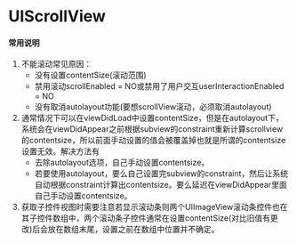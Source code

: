 # UIScrollView
    
    
#### 常用说明
1. 不能滚动常见原因：
	* 没有设置contentSize(滚动范围)
	* 禁用滚动scrollEnabled = NO或禁用了用户交互userInteractionEnabled = NO
	* 没有取消autolayout功能(要想scrollView滚动，必须取消autolayout)
2. 通常情况下可以在viewDidLoad中设置contentSize，但是在autolayout下，系统会在viewDidAppear之前根据subview的constraint重新计算scrollview的contentsize，所以前面手动设置的值会被覆盖掉也就是所谓的contentsize设置无效。解决方法有
	* 去除autolayout选项，自己手动设置contentsize。
	* 若要使用autolayout，要么自己设置完subview的constraint，然后让系统自动根据constraint计算出contentsize。要么延迟在viewDidAppear里面自己手动设置contentsize。
3. 获取子控件视图时需要注意若显示滚动条则两个UIImageView滚动条控件也在其子控件数组中，两个滚动条子控件通常在设置contentSize(对比旧值有更改)后会放在数组末尾，设置之前在数组中位置并不确定。

